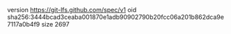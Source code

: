 version https://git-lfs.github.com/spec/v1
oid sha256:3444bcad3ceaba001870e1adb90902790b20fcc06a201b862dca9e7117a0b4f9
size 2697
